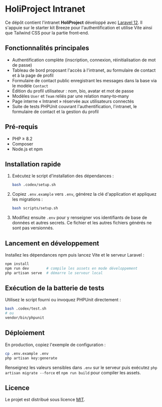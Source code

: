 # HoliProject Intranet

Ce dépôt contient l'intranet **HoliProject** développé avec [Laravel 12](https://laravel.com/). Il s'appuie sur le starter kit Breeze pour l'authentification et utilise Vite ainsi que Tailwind CSS pour la partie front‑end.

## Fonctionnalités principales

- Authentification complète (inscription, connexion, réinitialisation de mot de passe)
- Tableau de bord proposant l'accès à l'intranet, au formulaire de contact et à la page de profil
- Formulaire de contact public enregistrant les messages dans la base via le modèle `Contact`
- Édition du profil utilisateur : nom, bio, avatar et mot de passe
- Modèles `User` et `Team` reliés par une relation many‑to‑many
- Page interne « Intranet » réservée aux utilisateurs connectés
- Suite de tests PHPUnit couvrant l'authentification, l'intranet, le formulaire de contact et la gestion du profil

## Pré‑requis

- PHP ≥ 8.2
- Composer
- Node.js et npm

## Installation rapide

1. Exécutez le script d'installation des dépendances :

   ```bash
   bash .codex/setup.sh
   ```

2. Copiez `.env.example` vers `.env`, générez la clé d'application et appliquez les migrations :

   ```bash
   bash scripts/setup.sh
   ```

3. Modifiez ensuite `.env` pour y renseigner vos identifiants de base de données et autres secrets. Ce fichier et les autres fichiers générés ne sont pas versionnés.

## Lancement en développement

Installez les dépendances npm puis lancez Vite et le serveur Laravel :

```bash
npm install
npm run dev        # compile les assets en mode développement
php artisan serve  # démarre le serveur local
```

## Exécution de la batterie de tests

Utilisez le script fourni ou invoquez PHPUnit directement :

```bash
bash .codex/test.sh
# ou
vendor/bin/phpunit
```

## Déploiement

En production, copiez l'exemple de configuration :

```bash
cp .env.example .env
php artisan key:generate
```

Renseignez les valeurs sensibles dans `.env` sur le serveur puis exécutez `php artisan migrate --force` et `npm run build` pour compiler les assets.

## Licence

Le projet est distribué sous licence [MIT](LICENSE).
